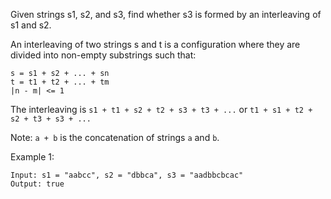 Given strings s1, s2, and s3, find whether s3 is formed by an interleaving of s1 and s2.

An interleaving of two strings s and t is a configuration where they are divided into non-empty substrings such that:
```
s = s1 + s2 + ... + sn
t = t1 + t2 + ... + tm
|n - m| <= 1
```
The interleaving is `s1 + t1 + s2 + t2 + s3 + t3 + ...` or `t1 + s1 + t2 + s2 + t3 + s3 + ...`

Note: `a + b` is the concatenation of strings `a` and `b`.

Example 1:
```
Input: s1 = "aabcc", s2 = "dbbca", s3 = "aadbbcbcac"
Output: true
```